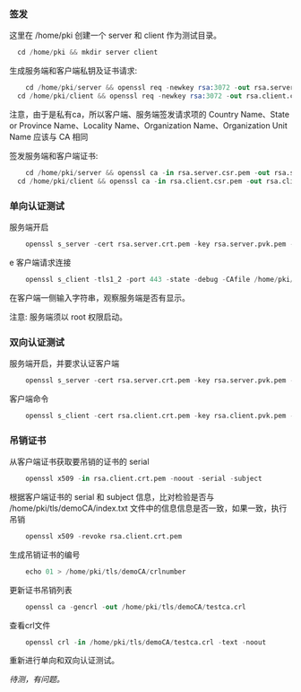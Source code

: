
### 签发

这里在 /home/pki 创建一个 server 和 client 作为测试目录。

```s
  cd /home/pki && mkdir server client
```

生成服务端和客户端私钥及证书请求:
```s
	cd /home/pki/server && openssl req -newkey rsa:3072 -out rsa.server.csr.pem -keyout rsa.server.pvk.pem -nodes -subj "/C=CN/ST=ShangHai/L=Auto/O=Company/OU=Server/CN=ServerCert"
  cd /home/pki/client && openssl req -newkey rsa:3072 -out rsa.client.csr.pem -keyout rsa.client.pvk.pem -nodes -subj "/C=CN/ST=ShangHai/L=Auto/O=Company/OU=Client/CN=ClientCert"
```

注意，由于是私有ca，所以客户端、服务端签发请求项的 Country Name、State or Province Name、Locality Name、Organization Name、Organization Unit Name 应该与 CA 相同

签发服务端和客户端证书:
```s
	cd /home/pki/server && openssl ca -in rsa.server.csr.pem -out rsa.server.crt.pem
  cd /home/pki/client && openssl ca -in rsa.client.csr.pem -out rsa.client.crt.pem
```

### 单向认证测试

服务端开启
```s
	openssl s_server -cert rsa.server.crt.pem -key rsa.server.pvk.pem -tls1_2 -port 443 -state -debug -CAfile /home/pki/tls/demoCA/cacert.pem
```
e
客户端请求连接
```s
	openssl s_client -tls1_2 -port 443 -state -debug -CAfile /home/pki/tls/demoCA/cacert.pem
```

在客户端一侧输入字符串，观察服务端是否有显示。

注意: 服务端须以 root 权限启动。

### 双向认证测试

服务端开启，并要求认证客户端
```s
	openssl s_server -cert rsa.server.crt.pem -key rsa.server.pvk.pem -Verify 1 -tls1_2 -port 443 -state -debug -CAfile /home/pki/tls/demoCA/cacert.pem
```

客户端命令
```s
	openssl s_client -cert rsa.client.crt.pem -key rsa.client.pvk.pem -tls1_2 -port 443 -state -debug -CAfile /home/pki/tls/demoCA/cacert.pem
```

### 吊销证书

从客户端证书获取要吊销的证书的 serial
```s
	openssl x509 -in rsa.client.crt.pem -noout -serial -subject
```

根据客户端证书的 serial 和 subject 信息，比对检验是否与 /home/pki/tls/demoCA/index.txt 文件中的信息信息是否一致，如果一致，执行吊销
```s
	openssl x509 -revoke rsa.client.crt.pem
```

生成吊销证书的编号
```s
	echo 01 > /home/pki/tls/demoCA/crlnumber
```

更新证书吊销列表
```s
	openssl ca -gencrl -out /home/pki/tls/demoCA/testca.crl
```

查看crl文件
```s
	openssl crl -in /home/pki/tls/demoCA/testca.crl -text -noout
```

重新进行单向和双向认证测试。

*待测，有问题。*

